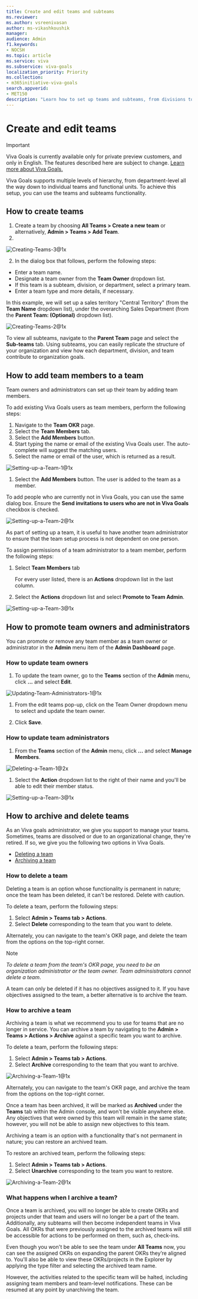 ```yaml
---
title: Create and edit teams and subteams
ms.reviewer: 
ms.author: vsreenivasan
author: ms-vikashkoushik
manager: 
audience: Admin
f1.keywords:
- NOCSH
ms.topic: article
ms.service: viva
ms.subservice: viva-goals
localization_priority: Priority
ms.collection:  
- m365initiative-viva-goals  
search.appverid:
- MET150
description: "Learn how to set up teams and subteams, from divisions to small functional units"
---
```


# Create and edit teams 

> [!IMPORTANT]
> Viva Goals is currently available only for private preview customers, and only in English. The features described here are subject to change. [Learn more about Viva Goals.](https://go.microsoft.com/fwlink/?linkid=2189933)

Viva Goals supports multiple levels of hierarchy, from department-level all the way down to individual teams and functional units. To achieve this setup, you can use the teams and subteams functionality.

## How to create teams 

1. Create a team by choosing **All Teams > Create a new team** or alternatively, **Admin > Teams > Add Team**.
2. 
![Creating-Teams-3@1x](https://user-images.githubusercontent.com/100967547/166737468-290b9dc3-7875-4c1b-9555-1e3de3fbc28a.jpg)
   
2. In the dialog box that follows, perform the following steps:

- Enter a team name.
- Designate a team owner from the **Team Owner** dropdown list.
- If this team is a subteam, division, or department, select a primary team.
- Enter a team type and more details, if necessary.

In this example, we will set up a sales territory "Central Territory" (from the **Team Name** dropdown list), under the overarching Sales Department (from the **Parent Team: (Optional)** dropdown list).

![Creating-Teams-2@1x](https://user-images.githubusercontent.com/100967547/166737641-40902e19-c5ce-4f70-9d16-73c98767664e.jpg)

To view all subteams, navigate to the **Parent Team** page and select the **Sub-teams** tab. Using subteams, you can easily replicate the structure of your organization and view how each department, division, and team contribute to organization goals.

## How to add team members to a team 

Team owners and administrators can set up their team by adding team members.

To add existing Viva Goals users as team members, perform the following steps:

1. Navigate to the **Team OKR** page.
1. Select the **Team Members** tab.
1. Select the **Add Members** button.
1. Start typing the name or email of the existing Viva Goals user. The auto-complete will suggest the matching users.
1. Select the name or email of the user, which is returned as a result.

![Setting-up-a-Team-1@1x](https://user-images.githubusercontent.com/100967547/166738907-cdf8b43f-9d32-40eb-b20d-1a4e74664e6d.jpg)

   
1. Select the **Add Members** button. The user is added to the team as a member.

To add people who are currently not in Viva Goals, you can use the same dialog box. Ensure the **Send invitations to users who are not in Viva Goals** checkbox is checked.

![Setting-up-a-Team-2@1x](https://user-images.githubusercontent.com/100967547/166739101-4d139ed3-a890-44c6-8089-2a150fefc8bb.jpg)

As part of setting up a team, it is useful to have another team administrator to ensure that the team setup process is not dependent on one person.

To assign permissions of a team administrator to a team member, perform the following steps:

1. Select **Team Members** tab

   For every user listed, there is an **Actions** dropdown list in the last column.

1. Select the **Actions** dropdown list and select **Promote to Team Admin**.

![Setting-up-a-Team-3@1x](https://user-images.githubusercontent.com/100967547/166739334-13d14630-1c58-494d-b04f-3e7d920005b4.jpg)

## How to promote team owners and administrators

You can promote or remove any team member as a team owner or administrator in the **Admin** menu item of the **Admin Dashboard** page.

### How to update team owners

1. To update the team owner, go to the **Teams** section of the **Admin** menu, click **...** and select **Edit**.

![Updating-Team-Administrators-1@1x](https://user-images.githubusercontent.com/100967547/166739522-2156c71f-090e-4b78-a3ad-2c779db59939.jpg)

1. From the edit teams pop-up, click on the Team Owner dropdown menu to select and update the team owner.

1. Click **Save**.

### How to update team administrators

1. From the **Teams** section of the **Admin** menu, click **...** and select **Manage Members**.

![Deleting-a-Team-1@2x](https://user-images.githubusercontent.com/100967547/166740509-b58cdf24-ce88-4986-9ee9-451decbcd7c5.jpg)

1. Select the **Action** dropdown list to the right of their name and you'll be able to edit their member status.

![Setting-up-a-Team-3@1x](https://user-images.githubusercontent.com/100967547/166740727-916884ee-c4e1-401d-92d2-ad57915c5ad3.jpg)
 
## How to archive and delete teams

As an Viva goals administrator, we give you support to manage your teams. Sometimes, teams are dissolved or due to an organizational change, they're retired. If so, we give you the following two options in Viva Goals.
- [Deleting a team](#how-to-delete-a-team)
- [Archiving a team](#how-to-archive-a-team)

### How to delete a team

Deleting a team is an option whose functionality is permanent in nature; once the team has been deleted, it can't be restored. Delete with caution. 

To delete a team, perform the following steps:

1. Select **Admin > Teams tab > Actions**.
1. Select **Delete** corresponding to the team that you want to delete.

Alternately, you can navigate to the team's OKR page, and delete the team from the options on the top-right corner.

> [!NOTE]
> *To delete a team from the team's OKR page, you need to be an organization administrator or the team owner. Team adminsistrators cannot delete a team*.

A team can only be deleted if it has no objectives assigned to it. If you have objectives assigned to the team, a better alternative is to archive the team.

### How to archive a team 

Archiving a team is what we recommend you to use for teams that are no longer in service. You can archive a team by navigating to the **Admin > Teams  > Actions > Archive** against a specific team you want to archive.

To delete a team, perform the following steps:

1. Select **Admin > Teams tab > Actions**.
1. Select **Archive** corresponding to the team that you want to archive.

![Archiving-a-Team-1@1x](https://user-images.githubusercontent.com/100967547/166740900-c1ca23af-6ce4-4a28-8114-518c0f56913f.jpg)

Alternately, you can navigate to the team's OKR page, and archive the team from the options on the top-right corner.

Once a team has been archived, it will be marked as **Archived** under the **Teams** tab within the Admin console, and won't be visible anywhere else. Any objectives that were owned by this team will remain in the same state; however, you will not be able to assign new objectives to this team.

Archiving a team is an option with a functionality that's not permanent in nature; you can restore an archived team.

To restore an archived team, perform the following steps:

1. Select **Admin > Teams tab > Actions**.
1. Select **Unarchive** corresponding to the team you want to restore.

![Archiving-a-Team-2@1x](https://user-images.githubusercontent.com/100967547/166740962-ef27741b-04c0-43bf-9751-ad99d074c81c.jpg)
   
### What happens when I archive a team?

Once a team is archived, you will no longer be able to create OKRs and projects under that team and users will no longer be a part of the team. Additionally, any subteams will then become independent teams in Viva Goals. All OKRs that were previously assigned to the archived teams will still be accessible for actions to be performed on them, such as, check-ins.

Even though you won't be able to see the team under **All Teams** now, you can see the assigned OKRs on expanding the parent OKRs they’re aligned to. You'll also be able to view these OKRs/projects in the Explorer by applying the type filter and selecting the archived team name.

However, the activities related to the specific team will be halted, including assigning team members and team-level notifications. These can be resumed at any point by unarchiving the team. 
